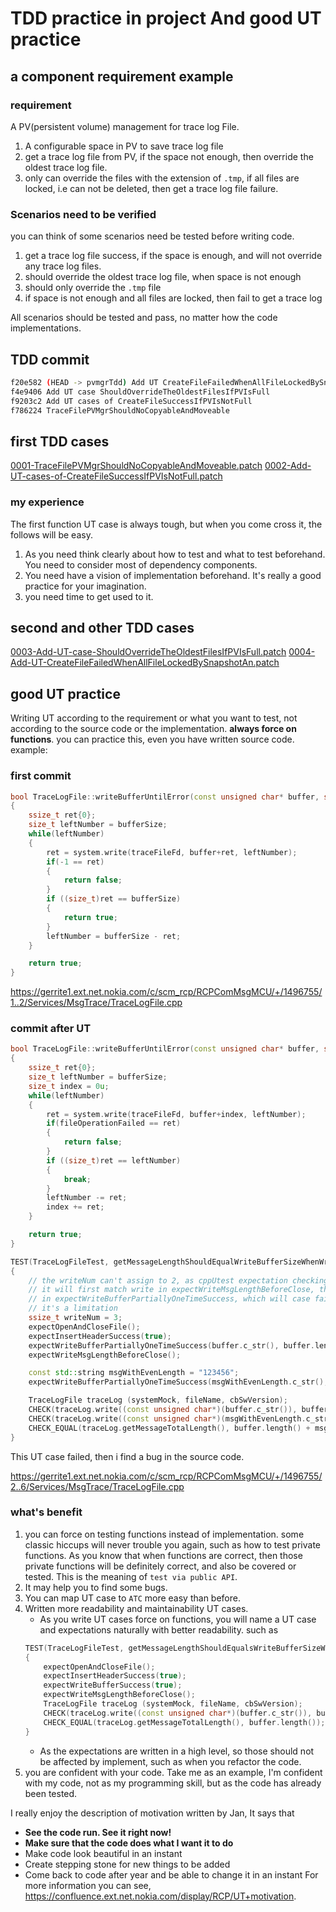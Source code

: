 # TDD practice in project And good UT practice

## a component requirement example
### requirement
A PV(persistent volume) management for trace log File.
1. A configurable space in PV to save trace log file
2. get a trace log file from PV, if the space not enough, then override the oldest trace log file.
3. only can override the files with the extension of `.tmp`, if all files are locked, i.e can not be deleted, then get a trace log file failure.

### Scenarios need to be verified
you can think of some scenarios need be tested before writing code.
1. get a trace log file success, if the space is enough, and will not override any trace log files.
2. should override the oldest trace log file, when space is not enough
3. should only override the `.tmp` file
4. if space is not enough and all files are locked, then fail to get a trace log

All scenarios should be tested and pass, no matter how the code implementations.

## TDD commit
```bash
f20e582 (HEAD -> pvmgrTdd) Add UT CreateFileFailedWhenAllFileLockedBySnapshotAndNoSpaceLeft
f4e9406 Add UT case ShouldOverrideTheOldestFilesIfPVIsFull
f9203c2 Add UT cases of CreateFileSuccessIfPVIsNotFull
f786224 TraceFilePVMgrShouldNoCopyableAndMoveable
```

## first TDD cases
[0001-TraceFilePVMgrShouldNoCopyableAndMoveable.patch](./0001-TraceFilePVMgrShouldNoCopyableAndMoveable.patch)
[0002-Add-UT-cases-of-CreateFileSuccessIfPVIsNotFull.patch](./0002-Add-UT-cases-of-CreateFileSuccessIfPVIsNotFull.patch)

### my experience
The first function UT case is always tough, but when you come cross it, the follows will be easy.
   1. As you need think clearly about how to test and what to test beforehand. You need to consider most of dependency components.
   2. You need have a vision of implementation beforehand. It's really a good practice for your imagination.
   3. you need time to get used to it.

## second and other TDD cases
[0003-Add-UT-case-ShouldOverrideTheOldestFilesIfPVIsFull.patch](./0003-Add-UT-case-ShouldOverrideTheOldestFilesIfPVIsFull.patch)
[0004-Add-UT-CreateFileFailedWhenAllFileLockedBySnapshotAn.patch](./0004-Add-UT-CreateFileFailedWhenAllFileLockedBySnapshotAn.patch)

## good UT practice
Writing UT according to the requirement or what you want to test, not according to the source code or the implementation. **always force on functions**.
you can practice this, even you have written source code. example:
### first commit
```cpp
bool TraceLogFile::writeBufferUntilError(const unsigned char* buffer, size_t bufferSize) noexcept
{
    ssize_t ret{0};
    size_t leftNumber = bufferSize;
    while(leftNumber)
    {
        ret = system.write(traceFileFd, buffer+ret, leftNumber);
        if(-1 == ret)
        {
            return false;
        }
        if ((size_t)ret == bufferSize)
        {
            return true;
        }
        leftNumber = bufferSize - ret;
    }

    return true;
}
```
https://gerrite1.ext.net.nokia.com/c/scm_rcp/RCPComMsgMCU/+/1496755/1..2/Services/MsgTrace/TraceLogFile.cpp

### commit after UT
```cpp
bool TraceLogFile::writeBufferUntilError(const unsigned char* buffer, size_t bufferSize) noexcept
{
    ssize_t ret{0};
    size_t leftNumber = bufferSize;
    size_t index = 0u;
    while(leftNumber)
    {
        ret = system.write(traceFileFd, buffer+index, leftNumber);
        if(fileOperationFailed == ret)
        {
            return false;
        }
        if ((size_t)ret == leftNumber)
        {
            break;
        }
        leftNumber -= ret;
        index += ret;
    }

    return true;
}
```
```cpp
TEST(TraceLogFileTest, getMessageLengthShouldEqualWriteBufferSizeWhenWrittenPartialDataOneTime)
{
    // the writeNum can't assign to 2, as cppUtest expectation checking order
    // it will first match write in expectWriteMsgLengthBeforeClose, then
    // in expectWriteBufferPartiallyOneTimeSuccess, which will case failed
    // it's a limitation
    ssize_t writeNum = 3;
    expectOpenAndCloseFile();
    expectInsertHeaderSuccess(true);
    expectWriteBufferPartiallyOneTimeSuccess(buffer.c_str(), buffer.length(), writeNum);
    expectWriteMsgLengthBeforeClose();

    const std::string msgWithEvenLength = "123456";
    expectWriteBufferPartiallyOneTimeSuccess(msgWithEvenLength.c_str(), msgWithEvenLength.length(), writeNum);

    TraceLogFile traceLog (systemMock, fileName, cbSwVersion);
    CHECK(traceLog.write((const unsigned char*)(buffer.c_str()), buffer.length()));
    CHECK(traceLog.write((const unsigned char*)(msgWithEvenLength.c_str()), msgWithEvenLength.length()));
    CHECK_EQUAL(traceLog.getMessageTotalLength(), buffer.length() + msgWithEvenLength.length());
}
```
This UT case failed, then i find a bug in the source code.

https://gerrite1.ext.net.nokia.com/c/scm_rcp/RCPComMsgMCU/+/1496755/2..6/Services/MsgTrace/TraceLogFile.cpp

### what's benefit
1. you can force on testing functions instead of implementation. some classic hiccups will never trouble you again, such as how to test private functions.
   As you know that when functions are correct, then those private functions will be definitely correct, and also be covered or tested.
   This is the meaning of `test via public API`.
2. It may help you to find some bugs.
3. You can map UT case to `ATC` more easy than before.
4. Written more readability and maintainability UT cases.
   - As you write UT cases force on functions, you will name a UT case and expectations naturally with better readability. such as
   ```cpp
   TEST(TraceLogFileTest, getMessageLengthShouldEqualsWriteBufferSizeWhenWriteSuccess)
   {
       expectOpenAndCloseFile();
       expectInsertHeaderSuccess(true);
       expectWriteBufferSuccess(true);
       expectWriteMsgLengthBeforeClose();
       TraceLogFile traceLog (systemMock, fileName, cbSwVersion);
       CHECK(traceLog.write((const unsigned char*)(buffer.c_str()), buffer.length()));
       CHECK_EQUAL(traceLog.getMessageTotalLength(), buffer.length());
   }
   ```
   - As the expectations are written in a high level, so those should not be affected by implement, such as when you refactor the code.
5. you are confident with your code.
   Take me as an example, I'm confident with my code, not as my programming skill, but as the code has already been tested.

I really enjoy the description of motivation written by Jan, It says that
- **See the code run. See it right now!**
- **Make sure that the code does what I want it to do**
- Make code look beautiful in an instant
- Create stepping stone for new things to be added
- Come back to code after year and be able to change it in an instant
For more information you can see, https://confluence.ext.net.nokia.com/display/RCP/UT+motivation.
